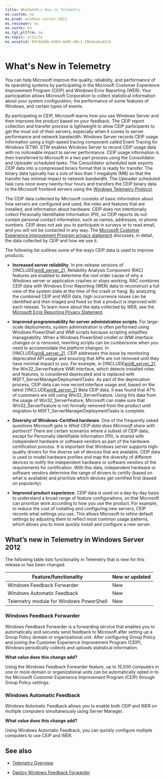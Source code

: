 ```yaml
---
title: What&#39;s New in Telemetry
ms.custom: na
ms.prod: windows-server-2012
ms.reviewer: na
ms.suite: na
ms.tgt_pltfrm: na
ms.topic: article
ms.assetid: 94f4446b-b464-4d85-b8c1-19ebeabad2c6
---
```

# What&#39;s New in Telemetry
You can help Microsoft improve the quality, reliability, and performance of its operating systems by participating in the Microsoft Customer Experience Improvement Program \(CEIP\) and Windows Error Reporting \(WER\). Your participation allows Microsoft Corporation to collect statistical information about your system configuration, the performance of some features of Windows, and certain types of events.  
  
By participating in CEIP, Microsoft learns how you use Windows Server and then improves the product based on your feedback. The CEIP report collection and transfer process is lightweight to allow CEIP participants to get the most out of their servers, especially when it comes to server performance and network bandwidth. Windows Server records CEIP usage information using a high\-speed tracing component called Event Tracing for Windows \(ETW\). ETW enables Windows Server to record CEIP usage data with no noticeable impact to server performance. CEIP usage information is then transferred to Microsoft in a two part process using the Consolidator and Uploader scheduled tasks. The Consolidator scheduled task exports CEIP data into a compressed binary format that is ready for transfer. The binary data typically has a size of less than 1 megabyte \(MB\) so that the transfer has minimal impact to network bandwidth. The Uploader scheduled task runs once every twenty\-four hours and transfers the CEIP binary data to the Microsoft frontend servers using the [Windows Telemetry Protocol](http://msdn.microsoft.com/library/hh537806(v=prot.10).aspx).  
  
The CEIP data collected by Microsoft consists of basic information about how servers are configured and used, the roles and features that are installed, and information about hardware. CEIP does not intentionally collect Personally Identifiable Information \(PII\), so CEIP reports do not contain personal contact information, such as names, addresses, or phone numbers. CEIP does not ask you to participate in surveys or to read email, and you will not be contacted in any way. The [Microsoft Customer Experience Improvement Program privacy statement](http://www.microsoft.com/products/ceip/privacypolicy.mspx) discusses, in detail, the data collected by CEIP and how we use it.  
  
The following list outlines some of the ways CEIP data is used to improve products.  
  
-   **Increased server reliability**. In pre\-release versions of [!INCLUDE[win8_server_2](../Token/win8_server_2_md.md)], Reliability Analysis Component \(RAC\) features are enabled to determine the root order cause of why a Windows server or application crashes or stops working. RAC combines CEIP data with Windows Error Reporting \(WER\) data to reconstruct a full view of the system state at the time of the crash or hang. By analyzing the combined CEIP and WER data, high occurrence issues can be identified and then triaged and fixed so that a product is improved with each release. To learn more about the data collected by WER, see the [Microsoft Error Reporting Privacy Statement](http://oca.microsoft.com/en/dcp20.asp).  
  
-   **Improved programmability for server administration scripts**. For large\-scale deployments, system administration is often performed using Windows PowerShell and WMI scripts because scripting simplifies manageability. When a Windows PowerShell cmdlet or WMI interface changes or is removed, rewriting scripts can be cumbersome when you need to accommodate the platform changes. In [!INCLUDE[win8_server_2](../Token/win8_server_2_md.md)], CEIP addresses this issue by monitoring deprecated API usage and ensuring that APIs are not removed until they have minimal impact to you. For example, in [!INCLUDE[win8_server_2](../Token/win8_server_2_md.md)], the Win32\_ServerFeature WMI interface, which detects installed roles and features, is considered deprecated and is replaced with MSFT\_ServerManagerDeploymentTasks. As part of the deprecation process, CEIP data can now record interface usage and, based on the latest [!INCLUDE[win8_server_2](../Token/win8_server_2_md.md)] Beta CEIP data, it was found that 47% of customers are still using Win32\_ServerFeature. Using this data from the usage of Win32\_ServerFeature, Microsoft can make sure that Win32\_ServerFeature is not formally removed from the product until migration to MSFT\_ServerManagerDeploymentTasks is complete.  
  
-   **Diversity of Windows\-Certified hardware**. One of the frequently asked questions Microsoft gets is *What CEIP data does Microsoft share with partners*? There are certain scenarios where a subset of CEIP data, except for Personally Identifiable Information \(PII\), is shared with independent hardware or software vendors as part of the hardware certification process. It is important that Windows server supports high\-quality drivers for the diverse set of devices that are available. CEIP data is used to model hardware profiles and map the diversity of different devices to notify the independent hardware or software vendors of the requirements for certification. With this data, independent hardware or software vendors determine the range of drivers to certify \(based on what is available\) and prioritize which devices get certified first \(based on popularity\).  
  
-   **Improved product experience**. CEIP data is used on a day\-by\-day basis to understand a broad range of feature configurations, so that Microsoft can prioritize work according to how you use the product. For example, to reduce the cost of installing and configuring new servers, CEIP records what settings you use. This allows Microsoft to refine default settings by adjusting them to reflect most common usage patterns, which allows you to more quickly install and configure a new server.  
  
## <a name="versions"></a>What’s new in Telemetry in Windows Server 2012  
The following table lists functionality in Telemetry that is new for this release or has been changed.  
  
|Feature\/functionality|New or updated|  
|--------------------------|------------------|  
|Windows Feedback Forwarder|New|  
|Windows Automatic Feedback|New|  
|Telemetry module for Windows PowerShell|New|  
  
### Windows Feedback Forwarder  
Windows Feedback Forwarder is a forwarding service that enables you to automatically and securely send feedback to Microsoft after setting up a Group Policy domain or organizational unit. After configuring Group Policy and joining the Customer Experience Improvement Program \(CEIP\), Windows periodically collects and uploads statistical information.  
  
**What value does this change add?**  
  
Using the Windows Feedback Forwarder feature, up to 15,000 computers in one or more domain or organizational units can be automatically opted in to the Microsoft Customer Experience Improvement Program \(CEIP\) through Group Policy settings.  
  
### Windows Automatic Feedback  
Windows Automatic Feedback allows you to enable both CEIP and WER on multiple computers simultaneously using Server Manager.  
  
**What value does this change add?**  
  
Using Windows Automatic Feedback, you can quickly configure multiple computers to use CEIP and WER.  
  
## See also  
  
-   [Telemetry Overview](../Topic/Telemetry-Overview.md)  
  
-   [Deploy Windows Feedback Forwarder](assetId:///2ecf6e63-62d5-4121-9f9e-ba9e27ee6a6f)  
  
